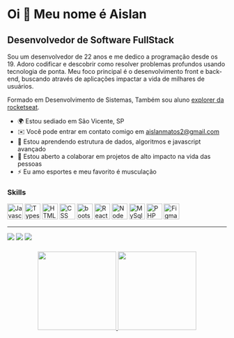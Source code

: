Oi 👋 Meu nome é Aislan
==========================

Desenvolvedor de Software FullStack
-----------------------------

Sou um desenvolvedor de 22 anos e me dedico a programação desde os 19. Adoro codificar e descobrir como resolver problemas profundos usando tecnologia de ponta. Meu foco principal é o desenvolvimento front e back-end, buscando através de aplicações impactar a vida de milhares de usuários.

Formado em Desenvolvimento de Sistemas, Também sou aluno [explorer da rocketseat](https://www.rocketseat.com.br/explorer?gclid=Cj0KCQjwuaiXBhCCARIsAKZLt3mKU9V0Az-sEysD3txfG0Abehr9VPCP1CotJwmPeHplv611ogTFY4kaAjdVEALw_wcB).

* 🌍  Estou sediado em  São Vicente, SP
* ✉️  Você pode entrar em contato comigo em [aislanmatos2@gmail.com](mailto:aislanmatos2@gmail.com)
* 🧠  Estou aprendendo estrutura de dados, algoritmos e javascript avançado
* 🤝  Estou aberto a colaborar em projetos de alto impacto na vida das pessoas
* ⚡  Eu amo esportes e meu favorito é musculação

### Skills

<p align="left">
<a href="https://developer.mozilla.org/en-US/docs/Web/JavaScript" target="_blank" rel="noreferrer"><img src="https://raw.githubusercontent.com/danielcranney/readme-generator/main/public/icons/skills/javascript-colored.svg" width="36" height="36" alt="Javascript" /></a>
<a href="https://www.typescriptlang.org/" target="_blank" rel="noreferrer"><img src="https://raw.githubusercontent.com/danielcranney/readme-generator/main/public/icons/skills/typescript-colored.svg" width="36" height="36" alt="Typescript" /></a>
<a href="https://developer.mozilla.org/en-US/docs/Glossary/HTML5" target="_blank" rel="noreferrer"><img src="https://raw.githubusercontent.com/danielcranney/readme-generator/main/public/icons/skills/html5-colored.svg" width="36" height="36" alt="HTML5" /></a>
<a href="https://developer.mozilla.org/pt-BR/docs/Web/CSS" target="_blank" rel="noreferrer"><img src="https://raw.githubusercontent.com/danielcranney/readme-generator/main/public/icons/skills/css3-colored.svg" width="36" height="36" alt="CSS" /></a>
<a href="https://getbootstrap.com/" target="_blank" rel="noreferrer"><img src="https://raw.githubusercontent.com/danielcranney/readme-generator/main/public/icons/skills/bootstrap-colored.svg" width="36" height="36" alt="bootstrap" /></a>
<a href="https://reactjs.org/" target="_blank" rel="noreferrer"><img src="https://raw.githubusercontent.com/danielcranney/readme-generator/main/public/icons/skills/react-colored.svg" width="36" height="36" alt="React" /></a>
<a href="https://nodejs.org/en/" target="_blank" rel="noreferrer"><img src="https://raw.githubusercontent.com/danielcranney/readme-generator/main/public/icons/skills/nodejs-colored.svg" width="36" height="36" alt="NodeJS" /></a>
<a href="https://www.mysql.com/" target="_blank" rel="noreferrer"><img src="https://raw.githubusercontent.com/danielcranney/readme-generator/main/public/icons/skills/mysql-colored.svg" width="36" height="36" alt="MySql" /></a>
<a href="https://www.php.net/" target="_blank" rel="noreferrer"><img src="https://raw.githubusercontent.com/danielcranney/readme-generator/main/public/icons/skills/php-colored.svg" width="36" height="36" alt="PHP" /></a>
<a href="https://www.figma.com/" target="_blank" rel="noreferrer"><img src="https://raw.githubusercontent.com/danielcranney/readme-generator/main/public/icons/skills/figma-colored.svg" width="36" height="36" alt="Figma" /></a>
</p>

-----------------------------

<div> 
 <a href="https://www.linkedin.com/in/dev-aislan-matos/" target="_blank"><img src="https://img.shields.io/badge/-LinkedIn-%230077B5?style=for-the-badge&logo=linkedin&logoColor=white" target="_blank"></a>
 <a href = "mailto:aislanmatos2@gmail.com"><img src="https://img.shields.io/badge/-Gmail-%23333?style=for-the-badge&logo=gmail&logoColor=white" target="_blank"></a> 
 <a href="https://discord.gg/aislan#1956" target="_blank"><img src="https://img.shields.io/badge/Discord-7289DA?style=for-the-badge&logo=discord&logoColor=white" target="_blank"></a> 
</div>

###

<div align="center">
  <a href="https://github.com/Aislan22">
  <img height="180em" src="https://github-readme-stats.vercel.app/api?username=Aislan22&show_icons=true&theme=dark&include_all_commits=true&count_private=true"/>
  <img height="180em" src="https://github-readme-stats.vercel.app/api/top-langs/?username=Aislan22&layout=compact&langs_count=7&theme=dark"/>
</div>







